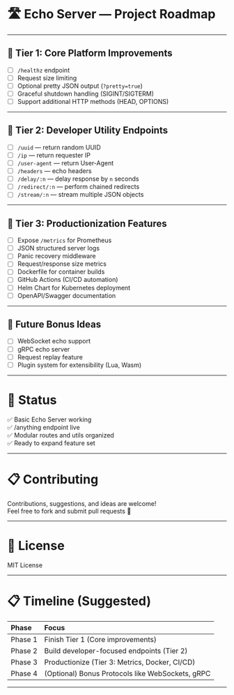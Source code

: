 # 🛣 Echo Server — Project Roadmap

---

## 🥇 Tier 1: Core Platform Improvements

- [ ] `/healthz` endpoint
- [ ] Request size limiting
- [ ] Optional pretty JSON output (`?pretty=true`)
- [ ] Graceful shutdown handling (SIGINT/SIGTERM)
- [ ] Support additional HTTP methods (HEAD, OPTIONS)

---

## 🥈 Tier 2: Developer Utility Endpoints

- [ ] `/uuid` — return random UUID
- [ ] `/ip` — return requester IP
- [ ] `/user-agent` — return User-Agent
- [ ] `/headers` — echo headers
- [ ] `/delay/:n` — delay response by `n` seconds
- [ ] `/redirect/:n` — perform chained redirects
- [ ] `/stream/:n` — stream multiple JSON objects

---

## 🥉 Tier 3: Productionization Features

- [ ] Expose `/metrics` for Prometheus
- [ ] JSON structured server logs
- [ ] Panic recovery middleware
- [ ] Request/response size metrics
- [ ] Dockerfile for container builds
- [ ] GitHub Actions (CI/CD automation)
- [ ] Helm Chart for Kubernetes deployment
- [ ] OpenAPI/Swagger documentation

---

## 🚀 Future Bonus Ideas

- [ ] WebSocket echo support
- [ ] gRPC echo server
- [ ] Request replay feature
- [ ] Plugin system for extensibility (Lua, Wasm)

---

# 📢 Status

✅ Basic Echo Server working  
✅ /anything endpoint live  
✅ Modular routes and utils organized  
✅ Ready to expand feature set

---

# 📋 Contributing

Contributions, suggestions, and ideas are welcome!  
Feel free to fork and submit pull requests 🚀

---

# 📢 License

MIT License

---

# 📋 Timeline (Suggested)

| Phase | Focus |
|:---|:---|
| Phase 1 | Finish Tier 1 (Core improvements) |
| Phase 2 | Build developer-focused endpoints (Tier 2) |
| Phase 3 | Productionize (Tier 3: Metrics, Docker, CI/CD) |
| Phase 4 | (Optional) Bonus Protocols like WebSockets, gRPC |

---